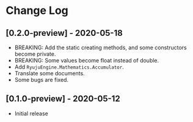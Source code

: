 # Change Log

## [0.2.0-preview] - 2020-05-18
- BREAKING: Add the static creating methods, and some constructors become private.
- BREAKING: Some values become float instead of double.
- Add `RyujuEngine.Mathematics.Accumulator`.
- Translate some documents.
- Some bugs are fixed.

## [0.1.0-preview] - 2020-05-12
- Initial release
